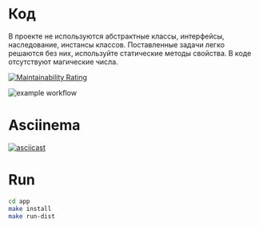 # Код
В проекте не используются абстрактные классы, интерфейсы, наследование, инстансы классов. Поставленные задачи легко решаются без них, используйте статические методы свойства.
В коде отсутствуют магические числа.

[![Maintainability Rating](https://sonarcloud.io/api/project_badges/measure?project=s-chepurnov_java-project-lvl1&metric=sqale_rating)](https://sonarcloud.io/summary/new_code?id=s-chepurnov_java-project-lvl1)

![example workflow](https://github.com/s-chepurnov/java-project-lvl1/actions/workflows/github-actions.yml/badge.svg)

# Asciinema
[![asciicast](https://asciinema.org/a/464965.svg)](https://asciinema.org/a/464965)

# Run
```sh
cd app
make install
make run-dist
```
